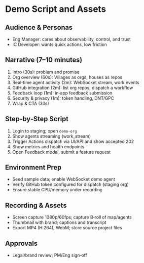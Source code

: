 # Demo Script and Assets

## Audience & Personas

- Eng Manager: cares about observability, control, and trust
- IC Developer: wants quick actions, low friction

## Narrative (7–10 minutes)

1. Intro (30s): problem and promise
2. Org overview (60s): Villages as orgs, houses as repos
3. Real‑time agent activity (2m): WebSocket stream, work events
4. GitHub integration (2m): list org repos, dispatch a workflow
5. Feedback loop (1m): in‑app feedback submission
6. Security & privacy (1m): token handling, DNT/GPC
7. Wrap & CTA (30s)

## Step‑by‑Step Script

1. Login to staging; open `demo‑org`
2. Show agents streaming (work_stream)
3. Trigger Actions dispatch via UI/API and show accepted 202
4. Show metrics and health endpoints
5. Open Feedback modal, submit a feature request

## Environment Prep

- Seed sample data; enable WebSocket demo agent
- Verify GitHub token configured for dispatch (staging org)
- Ensure stable CPU/memory under recording

## Recording & Assets

- Screen capture 1080p/60fps; capture B‑roll of map/agents
- Thumbnail with brand; captions and transcript
- Export MP4 (H.264), WebM; store source project files

## Approvals

- Legal/brand review; PM/Eng sign‑off
